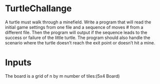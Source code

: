 # TurtleChallange

A turtle must walk through a minefield. Write a program that will read the initial game settings from one file and a sequence of moves #   from a different file.
Then the program will output if the sequence leads to the success or failure of the little turtle.
The program should also handle the scenario where the turtle doesn’t reach the exit point or doesn’t hit a mine.

# Inputs
The board is a grid of n by m number of tiles:(5x4 Board)
